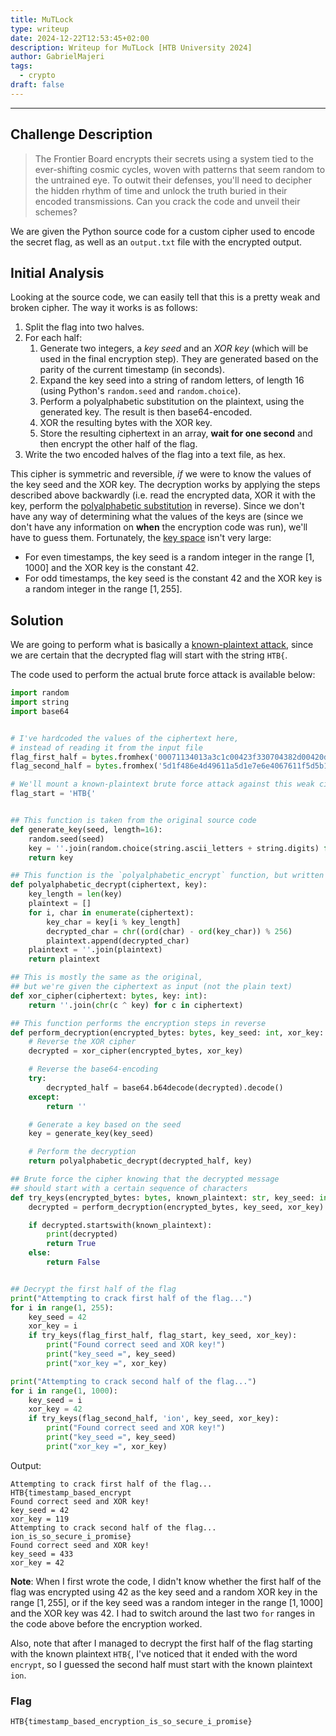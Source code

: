 ```yaml
---
title: MuTLock
type: writeup
date: 2024-12-22T12:53:45+02:00
description: Writeup for MuTLock [HTB University 2024]
author: GabrielMajeri
tags:
  - crypto
draft: false
---
```


---

## Challenge Description

> The Frontier Board encrypts their secrets using a system tied to the ever-shifting cosmic cycles, woven with patterns that seem random to the untrained eye. To outwit their defenses, you'll need to decipher the hidden rhythm of time and unlock the truth buried in their encoded transmissions. Can you crack the code and unveil their schemes?

We are given the Python source code for a custom cipher used to encode the secret flag, as well as an `output.txt` file with the encrypted output.

## Initial Analysis

Looking at the source code, we can easily tell that this is a pretty weak and broken cipher. The way it works is as follows:
1. Split the flag into two halves.
2. For each half:
    1. Generate two integers, a _key seed_ and an _XOR key_ (which will be used in the final encryption step). They are generated based on the parity of the current timestamp (in seconds).
    2. Expand the key seed into a string of random letters, of length 16 (using Python's `random.seed` and `random.choice`).
    3. Perform a polyalphabetic substitution on the plaintext, using the generated key. The result is then base64-encoded.
    4. XOR the resulting bytes with the XOR key.
    5. Store the resulting ciphertext in an array, **wait for one second** and then encrypt the other half of the flag.
3. Write the two encoded halves of the flag into a text file, as hex.

This cipher is symmetric and reversible, _if_ we were to know the values of the key seed and the XOR key. The decryption works by applying the steps described above backwardly (i.e. read the encrypted data, XOR it with the key, perform the [polyalphabetic substitution](https://en.wikipedia.org/wiki/Polyalphabetic_cipher) in reverse). Since we don't have any way of determining what the values of the keys are (since we don't have any information on **when** the encryption code was run), we'll have to guess them. Fortunately, the [key space](https://en.wikipedia.org/wiki/Key_size) isn't very large:
* For even timestamps, the key seed is a random integer in the range $[1, 1000]$ and the XOR key is the constant $42$.
* For odd timestamps, the key seed is the constant $42$ and the XOR key is a random integer in the range $[1, 255]$.

## Solution

We are going to perform what is basically a [known-plaintext attack](https://en.wikipedia.org/wiki/Known-plaintext_attack), since we are certain that the decrypted flag will start with the string `HTB{`.

The code used to perform the actual brute force attack is available below:

```python
import random
import string
import base64


# I've hardcoded the values of the ciphertext here,
# instead of reading it from the input file
flag_first_half = bytes.fromhex('00071134013a3c1c00423f330704382d00420d331d04383d00420134044f383300062f34063a383e0006443310043839004315340314382f004240331c043815004358331b4f3830')
flag_second_half = bytes.fromhex('5d1f486e4d49611a5d1e7e6e4067611f5d5b196e5b5961405d1f7a695b12614e5d58506e4212654b5d5b196e4067611d5d5b726e4649657c5d5872695f12654d5d5b4c6e4749611b')

# We'll mount a known-plaintext brute force attack against this weak cipher
flag_start = 'HTB{'


## This function is taken from the original source code
def generate_key(seed, length=16):
    random.seed(seed)
    key = ''.join(random.choice(string.ascii_letters + string.digits) for _ in range(length))
    return key

## This function is the `polyalphabetic_encrypt` function, but written in reverse
def polyalphabetic_decrypt(ciphertext, key):
    key_length = len(key)
    plaintext = []
    for i, char in enumerate(ciphertext):
        key_char = key[i % key_length]
        decrypted_char = chr((ord(char) - ord(key_char)) % 256)
        plaintext.append(decrypted_char)
    plaintext = ''.join(plaintext)
    return plaintext

## This is mostly the same as the original,
## but we're given the ciphertext as input (not the plain text)
def xor_cipher(ciphertext: bytes, key: int):
    return ''.join(chr(c ^ key) for c in ciphertext)

## This function performs the encryption steps in reverse
def perform_decryption(encrypted_bytes: bytes, key_seed: int, xor_key: int):
    # Reverse the XOR cipher
    decrypted = xor_cipher(encrypted_bytes, xor_key)

    # Reverse the base64-encoding
    try:
        decrypted_half = base64.b64decode(decrypted).decode()
    except:
        return ''

    # Generate a key based on the seed
    key = generate_key(key_seed)

    # Perform the decryption
    return polyalphabetic_decrypt(decrypted_half, key)

## Brute force the cipher knowing that the decrypted message
## should start with a certain sequence of characters
def try_keys(encrypted_bytes: bytes, known_plaintext: str, key_seed: int, xor_key: int):
    decrypted = perform_decryption(encrypted_bytes, key_seed, xor_key)

    if decrypted.startswith(known_plaintext):
        print(decrypted)
        return True
    else:
        return False


## Decrypt the first half of the flag
print("Attempting to crack first half of the flag...")
for i in range(1, 255):
    key_seed = 42
    xor_key = i
    if try_keys(flag_first_half, flag_start, key_seed, xor_key):
        print("Found correct seed and XOR key!")
        print("key_seed =", key_seed)
        print("xor_key =", xor_key)

print("Attempting to crack second half of the flag...")
for i in range(1, 1000):
    key_seed = i
    xor_key = 42
    if try_keys(flag_second_half, 'ion', key_seed, xor_key):
        print("Found correct seed and XOR key!")
        print("key_seed =", key_seed)
        print("xor_key =", xor_key)
```

Output:

```text
Attempting to crack first half of the flag...
HTB{timestamp_based_encrypt
Found correct seed and XOR key!
key_seed = 42
xor_key = 119
Attempting to crack second half of the flag...
ion_is_so_secure_i_promise}
Found correct seed and XOR key!
key_seed = 433
xor_key = 42
```

**Note**: When I first wrote the code, I didn't know whether the first half of the flag was encrypted using $42$ as the key seed and a random XOR key in the range $[1, 255]$, or if the key seed was a random integer in the range $[1, 1000]$ and the XOR key was 42. I had to switch around the last two `for` ranges in the code above before the encryption worked.

Also, note that after I managed to decrypt the first half of the flag starting with the known plaintext `HTB{`, I've noticed that it ended with the word `encrypt`, so I guessed the second half must start with the known plaintext `ion`.

### Flag

`HTB{timestamp_based_encryption_is_so_secure_i_promise}`
